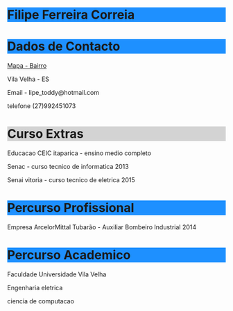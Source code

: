 <h1 style="background-color:DodgerBlue;">Filipe Ferreira Correia</h1>

<h1 style="background-color:DodgerBlue;">Dados de Contacto</h1> 
  <body>
    <a href = "https://www.google.com.br/maps/@-20.3781104,-40.3196491,115m/data=!3m1!1e3 "> Mapa - Bairro </a>
  
  <p>Vila Velha - ES</p>

 <p> Email - lipe_toddy@hotmail.com</p>
  
  <p>telefone (27)992451073</p>
  
  <h1 style="background-color:LightGray;">Curso Extras</h1>
  <p>Educacao CEIC itaparica - ensino medio completo </p>
  <p>Senac - curso tecnico de informatica 2013</p>
  <p>Senai vitoria - curso tecnico de eletrica 2015</p>
  
  <h1 style="background-color:DodgerBlue;">Percurso Profissional</h1> 
 
 <p>Empresa ArcelorMittal Tubarão - Auxiliar Bombeiro Industrial 2014 </p>
  
  <h1 style="background-color:DodgerBlue;">Percurso Academico</h1> 

 <p>Faculdade Universidade Vila Velha </p>
  <p> Engenharia eletrica </p>
   <p> ciencia de computacao </p>
